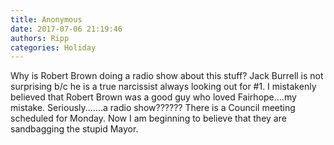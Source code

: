 ```yaml
---
title: Anonymous
date: 2017-07-06 21:19:46
authors: Ripp
categories: Holiday
---
```


 Why is Robert Brown doing a radio show about this stuff?  Jack Burrell is not surprising b/c he is a true narcissist always looking out for #1.  I mistakenly believed that Robert Brown was a good guy who loved Fairhope....my mistake.  Seriously.......a radio show??????  There is a Council meeting scheduled for Monday.   Now I am beginning to believe that they are sandbagging the stupid Mayor.